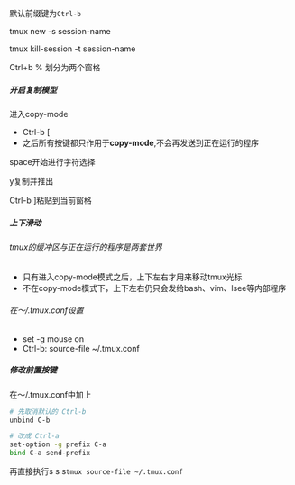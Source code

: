 默认前缀键为`Ctrl-b`

tmux new -s session-name

tmux kill-session -t session-name

Ctrl+b % 划分为两个窗格

##### 开启复制模型

进入copy-mode 
- Ctrl-b [
- 之后所有按键都只作用于**copy-mode**,不会再发送到正在运行的程序

space开始进行字符选择

y复制并推出

Ctrl-b ]粘贴到当前窗格

##### 上下滑动

###### tmux的缓冲区与正在运行的程序是两套世界
- 只有进入copy-mode模式之后，上下左右才用来移动tmux光标
- 不在copy-mode模式下，上下左右仍只会发给bash、vim、lsee等内部程序

###### 在～/.tmux.conf设置
- set -g mouse on
- Ctrl-b: source-file ~/.tmux.conf


##### 修改前置按键
在～/.tmux.conf中加上
```bash
# 先取消默认的 Ctrl-b
unbind C-b

# 改成 Ctrl-a
set-option -g prefix C-a
bind C-a send-prefix
```

再直接执行s s s`tmux source-file ~/.tmux.conf`




